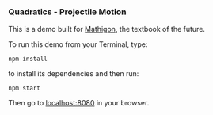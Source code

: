 ### Quadratics - Projectile Motion

This is a demo built for [Mathigon](https://mathigon.org/course/quadratics/introduction), the textbook of the future.

To run this demo from your Terminal, type:

```
npm install
```

to install its dependencies and then run:

```
npm start
```

Then go to [localhost:8080](localhost:8080) in your browser.
